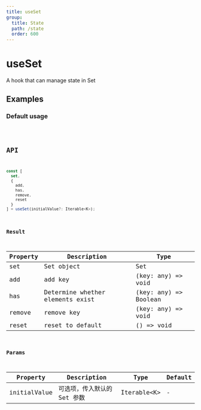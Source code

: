 ```yaml
---
title: useSet
group:
  title: State
  path: /state
  order: 600
---
```


# useSet

A hook that can manage state in Set

## Examples

### Default usage

<code src="./demo/demo1.tsx" />

## API

```javascript
const [
  set,
  {
    add,
    has,
    remove,
    reset
  }
] = useSet(initialValue?: Iterable<K>);
```

### Result

| Property | Description                                         | Type                 |
|----------|--------------------------------------|----------------------|
| set  | Set object                         | Set              |
| add | add key | (key: any) => void |
| has | Determine whether elements exist | (key: any) => Boolean |
| remove | remove key | (key: any) => void |
| reset | reset to default | () => void |

### Params

| Property | Description                                 | Type                   | Default |
|---------|----------------------------------------------|------------------------|--------|
| initialValue | 可选项，传入默认的 Set 参数  | Iterable<K\> | -      |
